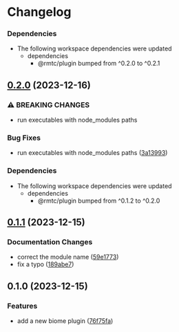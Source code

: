 # Changelog

### Dependencies

* The following workspace dependencies were updated
  * dependencies
    * @rmtc/plugin bumped from ^0.2.0 to ^0.2.1

## [0.2.0](https://github.com/rowanmanning/toolchain/compare/plugin-biome-v0.1.1...plugin-biome-v0.2.0) (2023-12-16)


### ⚠ BREAKING CHANGES

* run executables with node_modules paths

### Bug Fixes

* run executables with node_modules paths ([3a13993](https://github.com/rowanmanning/toolchain/commit/3a13993248e067922f5970af57097bc625fad6d9))


### Dependencies

* The following workspace dependencies were updated
  * dependencies
    * @rmtc/plugin bumped from ^0.1.2 to ^0.2.0

## [0.1.1](https://github.com/rowanmanning/toolchain/compare/plugin-biome-v0.1.0...plugin-biome-v0.1.1) (2023-12-15)


### Documentation Changes

* correct the module name ([59e1773](https://github.com/rowanmanning/toolchain/commit/59e1773e37549c433a3f7421a01f64f499d04549))
* fix a typo ([189abe7](https://github.com/rowanmanning/toolchain/commit/189abe7f88c9faf56b2d03894a776f13b6a8e973))

## 0.1.0 (2023-12-15)


### Features

* add a new biome plugin ([76f75fa](https://github.com/rowanmanning/toolchain/commit/76f75fa4e806d7934deedf9111df5034e3dbd1d0))
